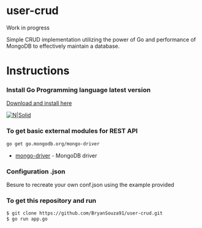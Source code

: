 # user-crud

Work in progress 

Simple CRUD implementation utilizing the power of Go and performance of MongoDB to effectively maintain a database.

# Instructions

### Install Go Programming language latest version
[Download and install here](https://go.dev/)

[![N|Solid](https://sdtimes.com/wp-content/uploads/2018/02/golang.sh_-490x490.png)](https://golang.org/dl/)

### To get basic external modules for REST API

 ```sh
go get go.mongodb.org/mongo-driver
```

* [mongo-driver](https://pkg.go.dev/go.mongodb.org/mongo-driver) - MongoDB driver

### Configuration .json
Besure to recreate your own conf.json using the example provided

### To get this repository and run

 ```sh
$ git clone https://github.com/BryanSouza91/user-crud.git
$ go run app.go
```
